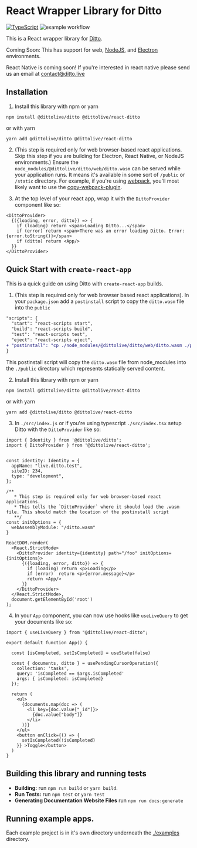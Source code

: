 # React Wrapper Library for Ditto

[![TypeScript](https://img.shields.io/badge/%3C%2F%3E-TypeScript-%230074c1.svg)](http://www.typescriptlang.org/)
![example workflow](https://github.com/getditto/react-ditto/actions/workflows/ci.yml/badge.svg)


This is a React wrapper library for [Ditto](https://www.ditto.live). 

Coming Soon: This has support for web, [NodeJS](https://nodejs.org/en/), and [Electron](https://www.electronjs.org/) environments. 

React Native is coming soon! If you're interested in react native please send us an email at [contact@ditto.live](contact@ditto.live)



## Installation

1. Install this library with npm or yarn

```
npm install @dittolive/ditto @dittolive/react-ditto
```

or with yarn

```
yarn add @dittolive/ditto @dittolive/react-ditto
```

2. (This step is required only for web browser-based react applications. Skip this step if you are building for Electron, React Native, or NodeJS environments.) Ensure the `node_modules/@dittolive/ditto/web/ditto.wasm` can be served while your application runs. It means it's available in some sort of `/public` or `/static` directory. For example, if you're using [webpack](https://webpack.js.org/), you'll most likely want to use the [copy-webpack-plugin](https://webpack.js.org/plugins/copy-webpack-plugin/).

3. At the top level of your react app, wrap it with the `DittoProvider` component like so:

```tsx
<DittoProvider>
  {({loading, error, ditto}) => {
    if (loading) return <span>Loading Ditto...</span>
    if (error) return <span>There was an error loading Ditto. Error: {error.toString()}</span>
    if (ditto) return <App/>
  }}
</DittoProvider>
```

## Quick Start with `create-react-app`

This is a quick guide on using Ditto with `create-react-app` builds.

1. (This step is required only for web browser based react applications). In your `package.json` add a `postinstall` script  to copy the `ditto.wasm` file into the `public`

```diff
"scripts": {
  "start": "react-scripts start",
  "build": "react-scripts build",
  "test": "react-scripts test",
  "eject": "react-scripts eject",
+ "postinstall": "cp ./node_modules/@dittolive/ditto/web/ditto.wasm ./public"
}
```

This postinstall script will copy the `ditto.wasm` file from node_modules into the `./public` directory which represents statically served content. 

2. Install this library with npm or yarn

```
npm install @dittolive/ditto @dittolive/react-ditto
```

or with yarn

```
yarn add @dittolive/ditto @dittolive/react-ditto
```

3. In `./src/index.js` or if you're using typescript `./src/index.tsx` setup Ditto with the `DittoProvider` like so:

```tsx
import { Identity } from '@dittolive/ditto';
import { DittoProvider } from '@dittolive/react-ditto';


const identity: Identity = {
  appName: "live.ditto.test",
  siteID: 234,
  type: "development",
};

/**
   * This step is required only for web browser-based react applications.
   * This tells the `DittoProvider` where it should load the .wasm file. This should match the location of the postinstall script
   **/
const initOptions = {
  webAssemblyModule: "/ditto.wasm"
}

ReactDOM.render(
  <React.StrictMode>
    <DittoProvider identity={identity} path="/foo" initOptions={initOptions}> 
      {({loading, error, ditto}) => {
        if (loading) return <p>Loading</p>
        if (error)  return <p>{error.message}</p>
        return <App/>
      }}
    </DittoProvider>
  </React.StrictMode>,
  document.getElementById('root')
);
```

4. In your `App` component, you can now use hooks like `useLiveQuery` to get your documents like so:

```tsx
import { useLiveQuery } from "@dittolive/react-ditto";

export default function App() {
  
  const [isCompleted, setIsCompleted] = useState(false)
  
  const { documents, ditto } = usePendingCursorOperation({
    collection: 'tasks',
    query: 'isCompleted == $args.isCompleted'
    args: { isCompleted: isCompleted}
  });
  
  return (
    <ul>
      {documents.map(doc => (
        <li key={doc.value["_id"]}>
          {doc.value["body"]}
        </li>
      ))}
    </ul>
    <button onClick={() => {
      setIsCompleted(!isCompleted)
    }} >Toggle</button>
  )
}
```

## Building this library and running tests

* __Building:__ run `npm run build` or `yarn build`. 
* __Run Tests:__ run `npm test` or `yarn test`
* __Generating Documentation Website Files__ run `npm run docs:generate`

## Running example apps.

Each example project is in it's own directory underneath the [./examples](./examples) directory.